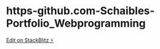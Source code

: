 # https-github.com-Schaibles-Portfolio_Webprogramming

[Edit on StackBlitz ⚡️](https://stackblitz.com/edit/baitando-dhbw-web-ba1pda)